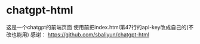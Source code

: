 # chatgpt-html

这是一个chatgpt的前端页面
使用前把index.html第47行的api-key改成自己的(不改也能用)
感谢：
https://github.com/sbaliyun/chatgpt-html
